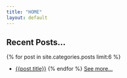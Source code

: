 ```yaml
---
title: "HOME"
layout: default
---
```


## Recent Posts...

{% for post in site.categories.posts limit:6 %}
  - [{{post.title}}]({{post.url}})
{% endfor %}
[See more...](/blog)
